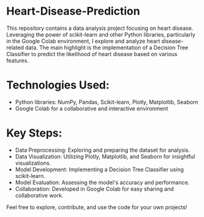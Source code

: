 # Heart-Disease-Prediction
This repository contains a data analysis project focusing on heart disease. Leveraging the power of scikit-learn and other Python libraries, particularly in the Google Colab environment, I explore and analyze heart disease-related data. The main highlight is the implementation of a Decision Tree Classifier to predict the likelihood of heart disease based on various features.

# Technologies Used:

- Python libraries: NumPy, Pandas, Scikit-learn, Plotly, Matplotlib, Seaborn
- Google Colab for a collaborative and interactive environment

# Key Steps:

- Data Preprocessing: Exploring and preparing the dataset for analysis.
- Data Visualization: Utilizing Plotly, Matplotlib, and Seaborn for insightful visualizations.
- Model Development: Implementing a Decision Tree Classifier using scikit-learn.
- Model Evaluation: Assessing the model's accuracy and performance.
- Collaboration: Developed in Google Colab for easy sharing and collaborative work.


Feel free to explore, contribute, and use the code for your own projects!
